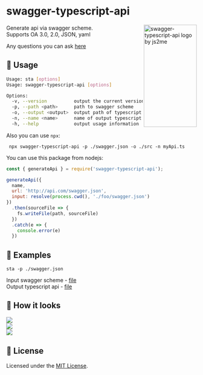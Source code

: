 # swagger-typescript-api  

<img src="https://raw.githubusercontent.com/acacode/swagger-typescript-api/master/assets/swagger-typescript-api-logo.png" align="right"
     title="swagger-typescript-api logo by js2me" width="140" height="270">

Generate api via swagger scheme.  
Supports OA 3.0, 2.0, JSON, yaml  

Any questions you can ask [here](https://github.com/acacode/swagger-typescript-api/issues)

## 📄 Usage  

```sh
Usage: sta [options]
Usage: swagger-typescript-api [options]

Options:
  -v, --version          output the current version
  -p, --path <path>      path to swagger scheme
  -o, --output <output>  output path of typescript api file (default: ".")
  -n, --name <name>      name of output typescript api file (default: "api.ts")
  -h, --help             output usage information
```

Also you can use `npx`:  
```
 npx swagger-typescript-api -p ./swagger.json -o ./src -n myApi.ts
```

You can use this package from nodejs:
```js
const { generateApi } = require('swagger-typescript-api');

generateApi({
  name,
  url: 'http://api.com/swagger.json',
  input: resolve(process.cwd(), './foo/swagger.json')
})
  .then(sourceFile => {
    fs.writeFile(path, sourceFile)
  })
  .catch(e => {
    console.error(e)
  })

```

## 🚀 Examples  

`sta -p ./swagger.json`  

Input swagger scheme - [file](https://github.com/acacode/swagger-typescript-api/blob/master/swagger.json)  
Output typescript api - [file](https://github.com/acacode/swagger-typescript-api/blob/master/api.ts)  


## 🚀 How it looks
![](https://raw.githubusercontent.com/acacode/swagger-typescript-api/master/assets/npx.gif)  
![](https://raw.githubusercontent.com/acacode/swagger-typescript-api/master/assets/auth-example.gif)  
![](https://raw.githubusercontent.com/acacode/swagger-typescript-api/master/assets/typings1.gif)  


## 📝 License  
Licensed under the [MIT License](https://github.com/acacode/swagger-typescript-api/blob/master/LICENSE).
